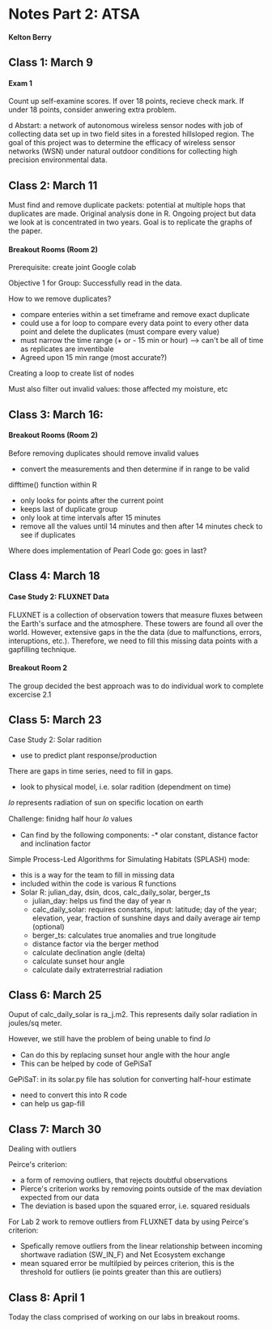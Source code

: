# Notes Part 2: ATSA
#### Kelton Berry

## Class 1: March 9

#### Exam 1
Count up self-examine scores. If over 18 points, recieve check mark. If under 18 points, consider anwering extra problem. 

d
Abstart: a network of autonomous wireless sensor nodes with job of collecting data set up in two field sites in a forested hillsloped region. The goal of this project was to determine the efficacy of wireless sensor networks (WSN) under natural outdoor conditions for collecting high precision environmental data. 


## Class 2: March 11

Must find and remove duplicate packets: potential at multiple hops that duplicates are made.
Original analysis done in R. Ongoing project but data we look at is concentrated in two years. 
Goal is to replicate the graphs of the paper. 

#### Breakout Rooms (Room 2)

Prerequisite: create joint Google colab

Objective 1 for Group: Successfully read in the data. 

How to we remove duplicates?
* compare enteries within a set timeframe and remove exact duplicate
* could use a for loop to compare every data point to every other data point and delete the duplicates (must compare every value)
* must narrow the time range (+ or - 15 min or hour) --> can't be all of time as replicates are inventibale 
* Agreed upon 15 min range (most accurate?)

Creating a loop to create list of nodes

Must also filter out invalid values: those affected my moisture, etc

## Class 3: March 16:

#### Breakout Rooms (Room 2)

Before removing duplicates should remove invalid values
* convert the measurements and then determine if in range to be valid

difftime() function within R
* only looks for points after the current point
* keeps last of duplicate group
* only look at time intervals after 15 minutes
* remove all the values until 14 minutes and then after 14 minutes check to see if duplicates


Where does implementation of Pearl Code go: goes in last?


## Class 4: March 18

#### Case Study 2: FLUXNET Data

FLUXNET is a collection of observation towers that measure fluxes between the Earth's surface and the atmosphere. These towers are found all over the world. 
However, extensive gaps in the the data (due to malfunctions, errors, interuptions, etc.). Therefore, we need to fill this missing data points with a gapfilling technique. 


#### Breakout Room 2
The group decided the best approach was to do individual work to complete excercise 2.1


## Class 5: March 23

Case Study 2: Solar radition
 * use to predict plant response/production

There are gaps in time series, need to fill in gaps. 
* look to physical model, i.e. solar radition (dependment on time)

𝐼𝑜 represents radiation of sun on specific location on earth

Challenge: finidng half hour 𝐼𝑜 values
  *  Can find by the following components:
        -* olar constant, distance factor and inclination factor

Simple Process-Led Algorithms for Simulating Habitats (SPLASH) mode:
* this is a way for the team to fill in missing data
* included within the code is various R functions 
* Solar R: julian_day, dsin, dcos, calc_daily_solar, berger_ts
    * julian_day: helps us find the day of year n
    * calc_daily_solar: requires constants, input: latitude; day of the year; elevation, year, fraction of sunshine days and daily average air temp (optional)
    * berger_ts: calculates true anomalies and true longitude
    * distance factor via the berger method
    * calculate declination angle (delta)
    * calculate sunset hour angle
    * calculate daily extraterrestrial radiation


## Class 6: March 25

Ouput of calc_daily_solar is ra_j.m2. This represents daily solar radiation in joules/sq meter. 

However, we still have the problem of being unable to find 𝐼𝑜 
  * Can do this by replacing sunset hour angle with the hour angle
  * This can be helped by code of GePiSaT

GePiSaT: in its solar.py file has solution for converting half-hour estimate  
  * need to convert this into R code
  * can help us gap-fill


## Class 7: March 30

Dealing with outliers

Peirce's criterion:
* a form of removing outliers, that rejects doubtful observations
* Pierce's criterion works by removing points outside of the max deviation expected from our data
* The deviation is based upon the squared error, i.e. squared residuals

For Lab 2 work to remove outliers from FLUXNET data by using Peirce's criterion:
  * Spefically remove outliers from the linear relationship between incoming shortwave radiation (SW_IN_F) and Net Ecosystem exchange
  * mean squared error be multilpied by peirces criterion, this is the threshold for outliers (ie points greater than this are outliers)


## Class 8: April 1

Today the class comprised of working on our labs in breakout rooms. 

